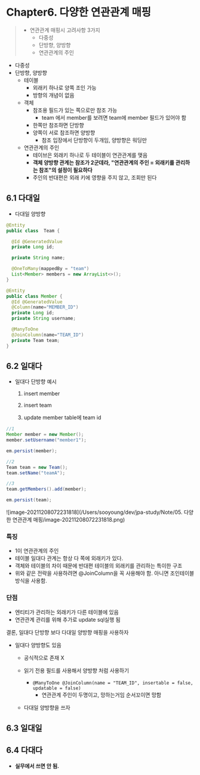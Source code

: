# Chapter6. 다양한 연관관계 매핑

> - 연관관계 매핑시 고려사항 3가지
>   - 다중성
>   - 단방향, 양방향
>   - 연관관계의 주인



- 다중성
- 단방향, 양방향
  - 테이블
    - 외래키 하나로 양쪽 조인 가능
    - 방향의 개념이 없음
  - 객체
    - 참조용 필드가 있는 쪽으로만 참조 가능
      - team 에서 member를 보려면 team에 member 필드가 있어야 함
    - 한쪽만 참조하면 단방향
    - 양쪽이 서로 참조하면 양방향
      - 참조 입장에서 단방향이 두개임, 양방향은 워딩만 
  - 연관관계의 주인
    - 테이브은 외래키 하나로 두 테이블이 연관관계를 맺음
    - **객체 양방향 관계는 참조가 2군데라, "연관관계의 주인 = 외래키를 관리하는 참조"의 설정이 필요하다**
    - 주인의 반대편은 외래 키에 영향을 주지 않고, 조회만 된다



## 6.1 다대일

- 다대일 양방향

```java
@Entity
public class  Team {

  @Id @GeneratedValue
  private Long id;

  private String name;

  @OneToMany(mappedBy = "team")
  List<Member> members = new ArrayList<>();
}

@Entity
public class Member {
  @Id @GeneratedValue
  @Column(name="MEMBER_ID")
  private Long id;
  private String username;

  @ManyToOne
  @JoinColumn(name="TEAM_ID")
  private Team team;
}
```



## 6.2 일대다

- 일대다 단방향 예시

  1. insert member

  2. insert team

  3. update member table에 team id 

```java
//1
Member member = new Member();
member.setUsername("member1");

em.persist(member);

//2
Team team = new Team();
team.setName("teamA");

//3
team.getMembers().add(member);

em.persist(team);
```

![image-20211208072231818](/Users/sooyoung/dev/jpa-study/Note/05. 다양한 연관관계 매핑/image-20211208072231818.png)

### 특징

- 1이 연관관계의 주인 
- 테이블 일대다 관계는 항상 다 쪽에 외래키가 있다. 
- 객체와 테이블의 차이 때문에 반대편 테이블의 외래키를 관리하는 특이한 구조
- 위와 같은 전략을 사용하려면 @JoinColumn을 꼭 사용해야 함. 아니면 조인테이블 방식을 사용함.

### 단점

- 엔티티가 관리하는 외래키가 다른 테이블에 있음
- 연관관계 관리를 위해 추가로 update sql실행 됨

결론, 일대다 단방향 보다 다대일 양방향 매핑을 사용하자



- 일대다 양방향도 있음

  - 공식적으로 존재 X
  - 읽기 전용 필드를 사용해서 양방향 처럼 사용하기 
    - `@ManyToOne @JoinColumn(name = "TEAM_ID", insertable = false, updatable = false)`
      - 연관관계 주인이 두명이고, 망하는거임 순서꼬이면 망함

  - 다대일 양방향을 쓰자

## 6.3 일대일





## 6.4 다대다

- **실무에서 쓰면 안 됨.**